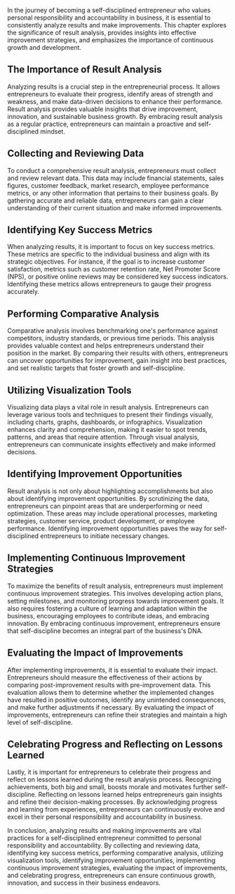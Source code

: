 
In the journey of becoming a self-disciplined entrepreneur who values personal responsibility and accountability in business, it is essential to consistently analyze results and make improvements. This chapter explores the significance of result analysis, provides insights into effective improvement strategies, and emphasizes the importance of continuous growth and development.

**The Importance of Result Analysis**
-------------------------------------

Analyzing results is a crucial step in the entrepreneurial process. It allows entrepreneurs to evaluate their progress, identify areas of strength and weakness, and make data-driven decisions to enhance their performance. Result analysis provides valuable insights that drive improvement, innovation, and sustainable business growth. By embracing result analysis as a regular practice, entrepreneurs can maintain a proactive and self-disciplined mindset.

**Collecting and Reviewing Data**
---------------------------------

To conduct a comprehensive result analysis, entrepreneurs must collect and review relevant data. This data may include financial statements, sales figures, customer feedback, market research, employee performance metrics, or any other information that pertains to their business goals. By gathering accurate and reliable data, entrepreneurs can gain a clear understanding of their current situation and make informed improvements.

**Identifying Key Success Metrics**
-----------------------------------

When analyzing results, it is important to focus on key success metrics. These metrics are specific to the individual business and align with its strategic objectives. For instance, if the goal is to increase customer satisfaction, metrics such as customer retention rate, Net Promoter Score (NPS), or positive online reviews may be considered key success indicators. Identifying these metrics allows entrepreneurs to gauge their progress accurately.

**Performing Comparative Analysis**
-----------------------------------

Comparative analysis involves benchmarking one's performance against competitors, industry standards, or previous time periods. This analysis provides valuable context and helps entrepreneurs understand their position in the market. By comparing their results with others, entrepreneurs can uncover opportunities for improvement, gain insight into best practices, and set realistic targets that foster growth and self-discipline.

**Utilizing Visualization Tools**
---------------------------------

Visualizing data plays a vital role in result analysis. Entrepreneurs can leverage various tools and techniques to present their findings visually, including charts, graphs, dashboards, or infographics. Visualization enhances clarity and comprehension, making it easier to spot trends, patterns, and areas that require attention. Through visual analysis, entrepreneurs can communicate insights effectively and make informed decisions.

**Identifying Improvement Opportunities**
-----------------------------------------

Result analysis is not only about highlighting accomplishments but also about identifying improvement opportunities. By scrutinizing the data, entrepreneurs can pinpoint areas that are underperforming or need optimization. These areas may include operational processes, marketing strategies, customer service, product development, or employee performance. Identifying improvement opportunities paves the way for self-disciplined entrepreneurs to initiate necessary changes.

**Implementing Continuous Improvement Strategies**
--------------------------------------------------

To maximize the benefits of result analysis, entrepreneurs must implement continuous improvement strategies. This involves developing action plans, setting milestones, and monitoring progress towards improvement goals. It also requires fostering a culture of learning and adaptation within the business, encouraging employees to contribute ideas, and embracing innovation. By embracing continuous improvement, entrepreneurs ensure that self-discipline becomes an integral part of the business's DNA.

**Evaluating the Impact of Improvements**
-----------------------------------------

After implementing improvements, it is essential to evaluate their impact. Entrepreneurs should measure the effectiveness of their actions by comparing post-improvement results with pre-improvement data. This evaluation allows them to determine whether the implemented changes have resulted in positive outcomes, identify any unintended consequences, and make further adjustments if necessary. By evaluating the impact of improvements, entrepreneurs can refine their strategies and maintain a high level of self-discipline.

**Celebrating Progress and Reflecting on Lessons Learned**
----------------------------------------------------------

Lastly, it is important for entrepreneurs to celebrate their progress and reflect on lessons learned during the result analysis process. Recognizing achievements, both big and small, boosts morale and motivates further self-discipline. Reflecting on lessons learned helps entrepreneurs gain insights and refine their decision-making processes. By acknowledging progress and learning from experiences, entrepreneurs can continuously evolve and excel in their personal responsibility and accountability in business.

In conclusion, analyzing results and making improvements are vital practices for a self-disciplined entrepreneur committed to personal responsibility and accountability. By collecting and reviewing data, identifying key success metrics, performing comparative analysis, utilizing visualization tools, identifying improvement opportunities, implementing continuous improvement strategies, evaluating the impact of improvements, and celebrating progress, entrepreneurs can ensure continuous growth, innovation, and success in their business endeavors.
